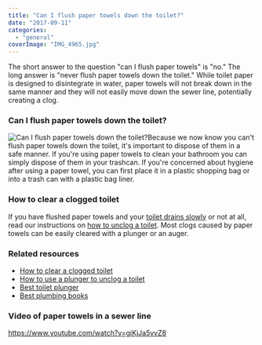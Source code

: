 ```yaml
---
title: "Can I flush paper towels down the toilet?"
date: "2017-09-11"
categories: 
  - "general"
coverImage: "IMG_4965.jpg"
---
```


The short answer to the question "can I flush paper towels" is "no." The long answer is "never flush paper towels down the toilet." While toilet paper is designed to disintegrate in water, paper towels will not break down in the same manner and they will not easily move down the sewer line, potentially creating a clog.

### Can I flush paper towels down the toilet?

![Can I flush paper towels down the toilet?](images/IMG_4963-225x300.jpg)Because we now know you can't flush paper towels down the toilet, it's important to dispose of them in a safe manner. If you're using paper towels to clean your bathroom you can simply dispose of them in your trashcan. If you're concerned about hygiene after using a paper towel, you can first place it in a plastic shopping bag or into a trash can with a plastic bag liner.

### How to clear a clogged toilet

If you have flushed paper towels and your [toilet drains slowly](https://fixatoilet.com/toilet-drains-slowly/) or not at all, read our instructions on [how to unclog a toilet](https://fixatoilet.com/toilet-drains-slowly/). Most clogs caused by paper towels can be easily cleared with a plunger or an auger.

### Related resources

- [How to clear a clogged toilet](https://fixatoilet.com/toilet-drains-slowly/)
- [How to use a plunger to unclog a toilet](https://fixatoilet.com/how-to-use-a-plunger/)
- [Best toilet plunger](https://fixatoilet.com/best-toilet-plunger-2017/)
- [Best plumbing books](http://fixafaucet.com/plumbing-repair-books/)

### Video of paper towels in a sewer line

https://www.youtube.com/watch?v=giKjJa5vvZ8
